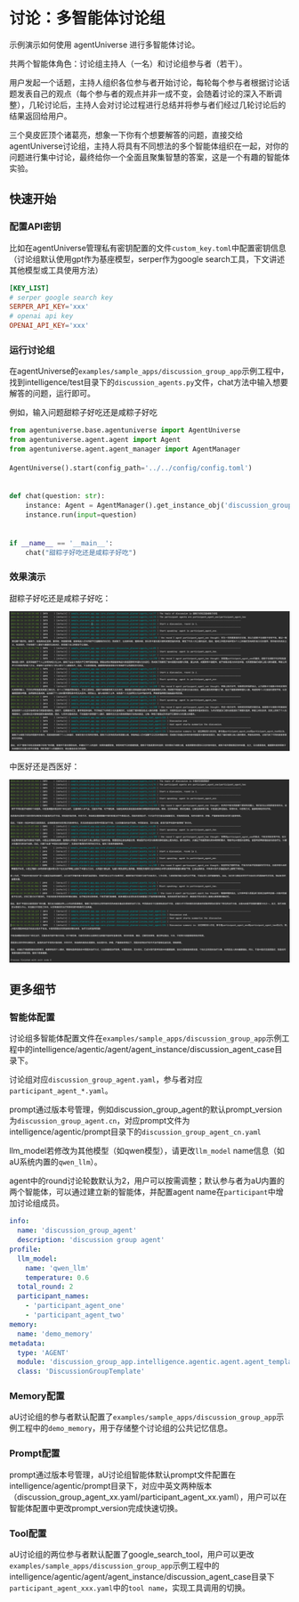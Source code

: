 # 讨论：多智能体讨论组
示例演示如何使用 agentUniverse 进行多智能体讨论。

共两个智能体角色：讨论组主持人（一名）和讨论组参与者（若干）。

用户发起一个话题，主持人组织各位参与者开始讨论，每轮每个参与者根据讨论话题发表自己的观点（每个参与者的观点并非一成不变，会随着讨论的深入不断调整），几轮讨论后，主持人会对讨论过程进行总结并将参与者们经过几轮讨论后的结果返回给用户。

三个臭皮匠顶个诸葛亮，想象一下你有个想要解答的问题，直接交给agentUniverse讨论组，主持人将具有不同想法的多个智能体组织在一起，对你的问题进行集中讨论，最终给你一个全面且聚集智慧的答案，这是一个有趣的智能体实验。

## 快速开始
### 配置API密钥
比如在agentUniverse管理私有密钥配置的文件`custom_key.toml`中配置密钥信息（讨论组默认使用gpt作为基座模型，serper作为google search工具，下文讲述其他模型或工具使用方法）
```toml
[KEY_LIST]
# serper google search key
SERPER_API_KEY='xxx'
# openai api key
OPENAI_API_KEY='xxx'
```

### 运行讨论组
在agentUniverse的`examples/sample_apps/discussion_group_app`示例工程中，找到intelligence/test目录下的`discussion_agents.py`文件，chat方法中输入想要解答的问题，运行即可。

例如，输入问题甜粽子好吃还是咸粽子好吃
```python
from agentuniverse.base.agentuniverse import AgentUniverse
from agentuniverse.agent.agent import Agent
from agentuniverse.agent.agent_manager import AgentManager

AgentUniverse().start(config_path='../../config/config.toml')


def chat(question: str):
    instance: Agent = AgentManager().get_instance_obj('discussion_group_agent')
    instance.run(input=question)


if __name__ == '__main__':
    chat("甜粽子好吃还是咸粽子好吃")
```
### 效果演示
甜粽子好吃还是咸粽子好吃：

![演示图片](../../_picture/sweet_or_salted_zongzi.png)

中医好还是西医好：

![演示图片](../../_picture/chinese_or_western_medicine.png)

## 更多细节
### 智能体配置
讨论组多智能体配置文件在`examples/sample_apps/discussion_group_app`示例工程中的intelligence/agentic/agent/agent_instance/discussion_agent_case目录下。

讨论组对应`discussion_group_agent.yaml`，参与者对应`participant_agent_*.yaml`。

prompt通过版本号管理，例如discussion_group_agent的默认prompt_version为`discussion_group_agent.cn`，对应prompt文件为intelligence/agentic/prompt目录下的`discussion_group_agent_cn.yaml`

llm_model若修改为其他模型（如qwen模型），请更改`llm_model` name信息（如aU系统内置的`qwen_llm`）。

agent中的round讨论轮数默认为2，用户可以按需调整；默认参与者为aU内置的两个智能体，可以通过建立新的智能体，并配置agent name在`participant`中增加讨论组成员。
```yaml
info:
  name: 'discussion_group_agent'
  description: 'discussion group agent'
profile:
  llm_model:
    name: 'qwen_llm'
    temperature: 0.6
  total_round: 2
  participant_names:
    - 'participant_agent_one'
    - 'participant_agent_two'
memory:
  name: 'demo_memory'
metadata:
  type: 'AGENT'
  module: 'discussion_group_app.intelligence.agentic.agent.agent_template.discussion_group_template'
  class: 'DiscussionGroupTemplate'
```

### Memory配置
aU讨论组的参与者默认配置了`examples/sample_apps/discussion_group_app`示例工程中的`demo_memory`，用于存储整个讨论组的公共记忆信息。

### Prompt配置
prompt通过版本号管理，aU讨论组智能体默认prompt文件配置在intelligence/agentic/prompt目录下，对应中英文两种版本（discussion_group_agent_xx.yaml/participant_agent_xx.yaml），用户可以在智能体配置中更改prompt_version完成快速切换。


### Tool配置
aU讨论组的两位参与者默认配置了google_search_tool，用户可以更改`examples/sample_apps/discussion_group_app`示例工程中的intelligence/agentic/agent/agent_instance/discussion_agent_case目录下`participant_agent_xxx.yaml`中的`tool name`，实现工具调用的切换。
